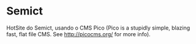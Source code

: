 Semict
======

HotSite do Semict, usando o CMS Pico (Pico is a stupidly simple, blazing fast, flat file CMS. See http://picocms.org/ for more info).

